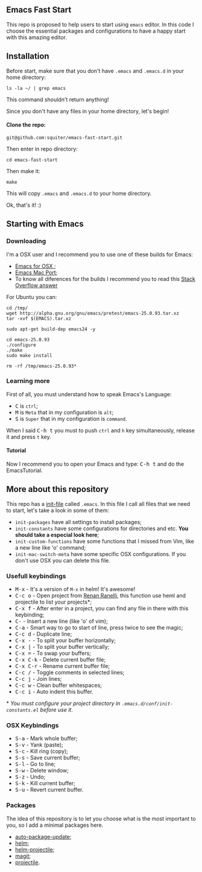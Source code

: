 Emacs Fast Start
----------------

This repo is proposed to help users to start using `emacs` editor. In this code I choose the essential packages and configurations to have a happy start with this amazing editor.

## Installation

Before start, make sure that you don't have `.emacs` and `.emacs.d` in your home directory:

```
ls -la ~/ | grep emacs
```

This command shouldn't return anything!

Since you don't have any files in your home directory, let's begin!  

#### Clone the repo:

```
git@github.com:squiter/emacs-fast-start.git
```

Then enter in repo directory:

```
cd emacs-fast-start
```

Then make it:

```
make
```

This will copy `.emacs` and `.emacs.d` to your home directory.

Ok, that's it! :)

## Starting with Emacs

### Downloading

I'm a OSX user and I recommend you to use one of these builds for Emacs:

* [Emacs for OSX ](http://emacsformacosx.com/);
* [Emacs Mac Port](https://github.com/railwaycat/homebrew-emacsmacport/releases);
* To know all diferences for the builds I recommend you to read this [Stack Overflow answer](http://emacs.stackexchange.com/questions/271/what-is-the-difference-between-aquamacs-and-other-mac-versions-of-emacs)

For Ubuntu you can:

```
cd /tmp/
wget http://alpha.gnu.org/gnu/emacs/pretest/emacs-25.0.93.tar.xz
tar -xvf $(EMACS).tar.xz

sudo apt-get build-dep emacs24 -y

cd emacs-25.0.93
./configure
./make
sudo make install

rm -rf /tmp/emacs-25.0.93*
```

### Learning more

First of all, you must understand how to speak Emacs's Language:

* <kbd>C</kbd> is `ctrl`;
* <kbd>M</kbd> is `Meta` that in my configuration is `alt`;
* <kbd>S</kbd> is `Super` that in my configuration is `command`.

When I said <kbd>C-h t</kbd> you must to push `ctrl` and `h` key simultaneously, release it and press `t` key.


#### Tutorial

Now I recommend you to open your Emacs and type: <kbd>C-h t</kbd> and do the EmacsTutorial.

## More about this repository

This repo has a [init-file](http://www.gnu.org/software/emacs/manual/html_node/emacs/Init-File.html) called `.emacs`. In this file I call all files that we need to start, let's take a look in some of them:

* `init-packages` have all settings to install packages;
* `init-constants` have some configurations for directories and etc. **You should take a especial look here**;
* `init-custom-functions` have some functions that I missed from Vim, like a new line like 'o' command;
* `init-mac-switch-meta` have some specific OSX configurations. If you don't use OSX you can delete this file.

### Usefull keybindings

* <kbd>M-x</kbd> - It's a version of `M-x` in helm! It's awesome!
* <kbd>C-c o</kbd> - Open project from [Renan Ranelli](http://twitter.com/rranelli), this  function use heml and projectile to list your projects*;
* <kbd>C-x f</kbd> - After enter in a project, you can find any file in there with this keybinding;
* <kbd>C-<return></kbd> - Insert a new line (like 'o' of vim);
* <kbd>C-a</kbd> - Smart way to go to start of line, press twice to see the magic;
* <kbd>C-c d</kbd> - Duplicate line;
* <kbd>C-x -</kbd> - To split your buffer horizontally;
* <kbd>C-x |</kbd> - To split your buffer vertically;
* <kbd>C-x =</kbd> - To swap your buffers;
* <kbd>C-x C-k</kbd> - Delete current buffer file;
* <kbd>C-x C-r</kbd> - Rename current buffer file;
* <kbd>C-c /</kbd> - Toggle comments in selected lines;
* <kbd>C-c j</kbd> - Join lines;
* <kbd>C-c w</kbd> - Clean buffer whitespaces;
* <kbd>C-c i</kbd> - Auto indent this buffer.

\* *You must configure your project directory in `.emacs.d/conf/init-constants.el` before use it*.

### OSX Keybindings

* <kbd>S-a</kbd> - Mark whole buffer;
* <kbd>S-v</kbd> - Yank (paste);
* <kbd>S-c</kbd> - Kill ring (copy);
* <kbd>S-s</kbd> - Save current buffer;
* <kbd>S-l</kbd> - Go to line;
* <kbd>S-w</kbd> - Delete window;
* <kbd>S-z</kbd> - Undo;
* <kbd>S-k</kbd> - Kill current buffer;
* <kbd>S-u</kbd> - Revert current buffer.

### Packages

The idea of this repository is to let you choose what is the most important to you, so I add a minimal packages here.

* [auto-package-update](https://github.com/rranelli/auto-package-update.el);
* [helm](https://github.com/emacs-helm/helm);
* [helm-projectile](https://github.com/bbatsov/projectile/blob/master/helm-projectile.el);
* [magit](https://github.com/magit/magit);
* [projectile](https://github.com/bbatsov/projectile).
